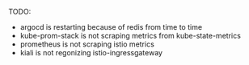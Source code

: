 TODO:
- argocd is restarting because of redis from time to time
- kube-prom-stack is not scraping metrics from kube-state-metrics
- prometheus is not scraping istio metrics
- kiali is not regonizing istio-ingressgateway